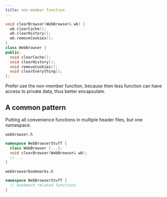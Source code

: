 ```yaml
---
title: non-member function
---
```


```c++
void clearBrowser(WebBrowser& wb) {
  wb.clearCache();
  wb.clearHistory();
  wb.removeCookies();
}
class WebBrowser {
public:
  void clearCache();
  void clearHistory();
  void removeCookies();
  void clearEverything();
};
```

Prefer use the non-member function,
because then less function can have access to private data,
thus better encapsulate.

## A common pattern

Putting all convenience functions in multiple header files,
but one namespace.

`webbrowser.h`

```c++
namespace WebBrowserStuff {
  class WebBrowser {...};
  void clearBrowser(WebBrowser& wb);
  // ...
}
```

`webbrowserbookmarks.h`

```c++
namespace WebBrowserStuff {
  // bookmark related functions
}
```
